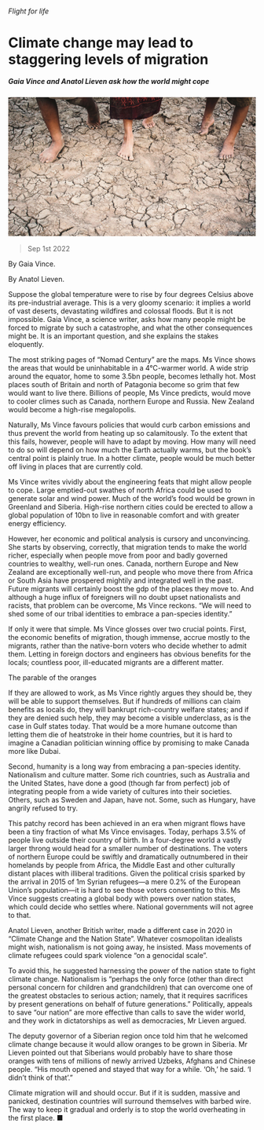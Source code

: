 ###### Flight for life

# Climate change may lead to staggering levels of migration 

##### Gaia Vince and Anatol Lieven ask how the world might cope 

![image](images/20220903_CUP006.jpg) 

> Sep 1st 2022 

By Gaia Vince. 

By Anatol Lieven. 

Suppose the global temperature were to rise by four degrees Celsius above its pre-industrial average. This is a very gloomy scenario: it implies a world of vast deserts, devastating wildfires and colossal floods. But it is not impossible. Gaia Vince, a science writer, asks how many people might be forced to migrate by such a catastrophe, and what the other consequences might be. It is an important question, and she explains the stakes eloquently.

The most striking pages of “Nomad Century” are the maps. Ms Vince shows the areas that would be uninhabitable in a 4°C-warmer world. A wide strip around the equator, home to some 3.5bn people, becomes lethally hot. Most places south of Britain and north of Patagonia become so grim that few would want to live there. Billions of people, Ms Vince predicts, would move to cooler climes such as Canada, northern Europe and Russia. New Zealand would become a high-rise megalopolis. 

Naturally, Ms Vince favours policies that would curb carbon emissions and thus prevent the world from heating up so calamitously. To the extent that this fails, however, people will have to adapt by moving. How many will need to do so will depend on how much the Earth actually warms, but the book’s central point is plainly true. In a hotter climate, people would be much better off living in places that are currently cold. 

Ms Vince writes vividly about the engineering feats that might allow people to cope. Large emptied-out swathes of north Africa could be used to generate solar and wind power. Much of the world’s food would be grown in Greenland and Siberia. High-rise northern cities could be erected to allow a global population of 10bn to live in reasonable comfort and with greater energy efficiency. 

However, her economic and political analysis is cursory and unconvincing. She starts by observing, correctly, that migration tends to make the world richer, especially when people move from poor and badly governed countries to wealthy, well-run ones. Canada, northern Europe and New Zealand are exceptionally well-run, and people who move there from Africa or South Asia have prospered mightily and integrated well in the past. Future migrants will certainly boost the gdp of the places they move to. And although a huge influx of foreigners will no doubt upset nationalists and racists, that problem can be overcome, Ms Vince reckons. “We will need to shed some of our tribal identities to embrace a pan-species identity.”

If only it were that simple. Ms Vince glosses over two crucial points. First, the economic benefits of migration, though immense, accrue mostly to the migrants, rather than the native-born voters who decide whether to admit them. Letting in foreign doctors and engineers has obvious benefits for the locals; countless poor, ill-educated migrants are a different matter.

The parable of the oranges

If they are allowed to work, as Ms Vince rightly argues they should be, they will be able to support themselves. But if hundreds of millions can claim benefits as locals do, they will bankrupt rich-country welfare states; and if they are denied such help, they may become a visible underclass, as is the case in Gulf states today. That would be a more humane outcome than letting them die of heatstroke in their home countries, but it is hard to imagine a Canadian politician winning office by promising to make Canada more like Dubai. 

Second, humanity is a long way from embracing a pan-species identity. Nationalism and culture matter. Some rich countries, such as Australia and the United States, have done a good (though far from perfect) job of integrating people from a wide variety of cultures into their societies. Others, such as Sweden and Japan, have not. Some, such as Hungary, have angrily refused to try. 

This patchy record has been achieved in an era when migrant flows have been a tiny fraction of what Ms Vince envisages. Today, perhaps 3.5% of people live outside their country of birth. In a four-degree world a vastly larger throng would head for a smaller number of destinations. The voters of northern Europe could be swiftly and dramatically outnumbered in their homelands by people from Africa, the Middle East and other culturally distant places with illiberal traditions. Given the political crisis sparked by the arrival in 2015 of 1m Syrian refugees—a mere 0.2% of the European Union’s population—it is hard to see those voters consenting to this. Ms Vince suggests creating a global body with powers over nation states, which could decide who settles where. National governments will not agree to that.

Anatol Lieven, another British writer, made a different case in 2020 in “Climate Change and the Nation State”. Whatever cosmopolitan idealists might wish, nationalism is not going away, he insisted. Mass movements of climate refugees could spark violence “on a genocidal scale”.

To avoid this, he suggested harnessing the power of the nation state to fight climate change. Nationalism is “perhaps the only force (other than direct personal concern for children and grandchildren) that can overcome one of the greatest obstacles to serious action; namely, that it requires sacrifices by present generations on behalf of future generations.” Politically, appeals to save “our nation” are more effective than calls to save the wider world, and they work in dictatorships as well as democracies, Mr Lieven argued. 

The deputy governor of a Siberian region once told him that he welcomed climate change because it would allow oranges to be grown in Siberia. Mr Lieven pointed out that Siberians would probably have to share those oranges with tens of millions of newly arrived Uzbeks, Afghans and Chinese people. “His mouth opened and stayed that way for a while. ‘Oh,’ he said. ‘I didn’t think of that’.”

Climate migration will and should occur. But if it is sudden, massive and panicked, destination countries will surround themselves with barbed wire. The way to keep it gradual and orderly is to stop the world overheating in the first place. ■


